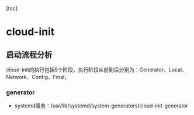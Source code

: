 [toc]

# cloud-init

## 启动流程分析

cloud-init的执行包括5个阶段，执行阶段从前到后分别为：Generator、Local、Network、Config、Final，

### generator

- systemd服务：/usr/lib/systemd/system-generators/cloud-init-generator